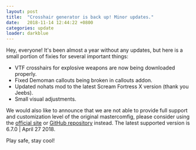 ```yaml
---
layout: post
title:  "Crosshair generator is back up! Minor updates."
date:   2018-11-14 12:44:22 +0800
categories: update
loader: darkblue
---
```


Hey, everyone! It's been almost a year without any updates, but here is a small portion of fixies for several important things:

* VTF crosshairs for explosive weapons are now being downloaded properly.
* Fixed Demoman callouts being broken in callouts addon.
* Updated nohats mod to the latest Scream Fortress X version (thank you Jeebs).
* Small visual adjustments.


We would also like to announce that we are not able to provide full support and customization level of the original mastercomfig, please consider using the [official site](https://mastercomfig.com/) or [GitHub repository](https://github.com/mastercoms/mastercomfig) instead. The latest supported version is 6.7.0 | April 27 2018. 

Play safe, stay cool!